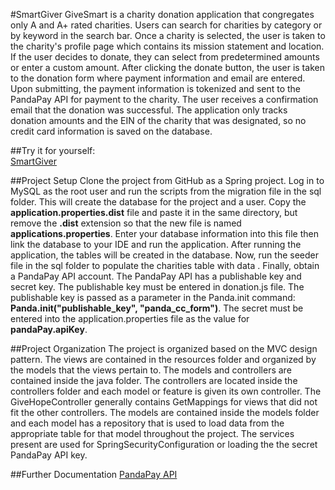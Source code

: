 #SmartGiver
GiveSmart is a charity donation application that congregates only A and A+ rated charities. Users 
can search for charities by category or by keyword in the search bar. Once a charity is selected, the
 user is taken to the charity's profile page which contains its mission statement and location. 
 If the user decides to donate, they can select from predetermined amounts or enter a custom 
 amount. After clicking the donate button, the user is taken to the donation form where payment 
 information and email are entered. Upon submitting, the payment information is tokenized and 
 sent to the PandaPay API for payment to the charity. The user receives a confirmation email that
  the donation was successful. The application only tracks donation amounts and the EIN of the 
  charity that was designated, so no credit card information is saved on the database.
  
##Try it for yourself:  
  [SmartGiver](http://smartgiver.us)
  
##Project Setup
  Clone the project from GitHub as a Spring project. Log in to MySQL as the root user and run the
   scripts from the migration file in the sql folder. This will create the database for the 
   project and a user. Copy the **application.properties.dist** file and paste it in the same 
   directory, but remove the **.dist** extension so that the new file is named **applications.properties**. Enter your database information into this file then link the database to your IDE and run the application. After running the application, the tables will be created in the 
   database. Now, run the seeder file in the sql folder to populate the charities table with data
   . Finally, obtain a PandaPay API account. The PandaPay API has a publishable key and secret 
   key. The publishable key must be entered in donation.js file. The publishable key is passed as a 
   parameter in the Panda.init command: **Panda.init("publishable_key", "panda_cc_form")**. The 
   secret must be entered into the application.properties file as the value for 
   **pandaPay.apiKey**.
   
##Project Organization
  The project is organized based on the MVC design pattern. The views are contained in the 
  resources folder and organized by the models that the views pertain to. The models and 
  controllers are contained inside the java folder. The controllers are located inside the 
  controllers folder and each model or feature is given its own controller. The 
  GiveHopeController generally contains GetMappings for views that did not fit the other 
  controllers. The models are contained inside the models folder and each model has a repository 
  that is used to load data from the appropriate table for that model throughout the project. The
   services present are used for SpringSecurityConfiguration or loading the the secret PandaPay 
   API key.
   
##Further Documentation
[PandaPay API](https://www.pandapay.io/api-reference)
    
